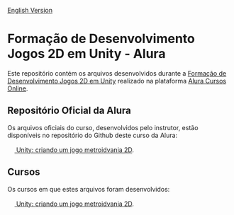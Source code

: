 [English Version](README.EN.md)

# Formação de Desenvolvimento Jogos 2D em Unity - Alura

Este repositório contém os arquivos desenvolvidos durante a [Formação de Desenvolvimento Jogos 2D em Unity](https://cursos.alura.com.br/formacao-desenvolvendo-jogos-2d-unity) realizado na plataforma [Alura Cursos Online](https://alura.com.br).

## Repositório Oficial da Alura

Os arquivos oficiais do curso, desenvolvidos pelo instrutor, estão disponíveis no repositório do Github deste curso da Alura:

[<img src="https://www.alura.com.br/assets/api/cursos/unity-criando-jogo-metroidvania-2d.svg" width="16px" height="16px"> Unity: criando um jogo metroidvania 2D](https://github.com/alura-cursos/Alura-Fix-BlaidHunt).

## Cursos

Os cursos em que estes arquivos foram desenvolvidos:

[<img src="https://www.alura.com.br/assets/api/cursos/unity-criando-jogo-metroidvania-2d.svg" width="16px" height="16px"> Unity: criando um jogo metroidvania 2D](https://cursos.alura.com.br/course/unity-criando-jogo-metroidvania-2d).